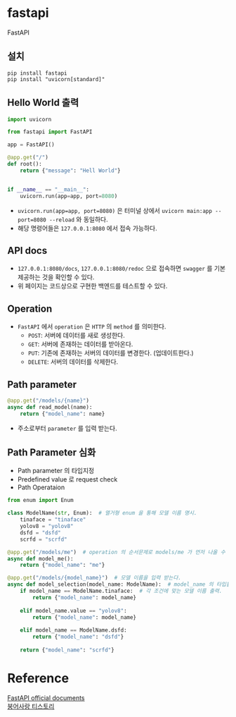 # fastapi
FastAPI

## 설치
```shell
pip install fastapi
pip install "uvicorn[standard]"
```

## Hello World 출력
```python
import uvicorn

from fastapi import FastAPI

app = FastAPI()

@app.get("/")
def root():
    return {"message": "Hell World"}


if __name__ == "__main__":
    uvicorn.run(app=app, port=8080)
```
- ```uvicorn.run(app=app, port=8080)``` 은 터미널 상에서 ```uvicorn main:app --port=8080 --reload``` 와 동일하다.
- 해당 명령어들은 ```127.0.0.1:8080``` 에서 접속 가능하다.

## API docs
- ```127.0.0.1:8080/docs```, ```127.0.0.1:8080/redoc``` 으로 접속하면 ```swagger``` 를 기본 제공하는 것을 확인할 수 있다.
- 위 페이지는 코드상으로 구현한 백엔드를 테스트할 수 있다.

## Operation
- `FastAPI` 에서 `operation` 은 `HTTP` 의 `method` 를 의미한다.
    - `POST`: 서버에 데이터를 새로 생성한다.
    - `GET`: 서버에 존재하는 데이터를 받아온다.
    - `PUT`: 기존에 존재하는 서버의 데이터를 변경한다. (업데이트한다.)
    - `DELETE`: 서버의 데이터를 삭제한다.

## Path parameter
```python
@app.get("/models/{name}")
async def read_model(name):
    return {"model_name": name}
```
- 주소로부터 `parameter` 를 입력 받는다.

## Path Parameter 심화
- Path parameter 의 타입지정
- Predefined value 로 request check
- Path Operataion
```python
from enum import Enum

class ModelName(str, Enum):  # 열거형 enum 을 통해 모델 이름 명시.
    tinaface = "tinaface"
    yolov8 = "yolov8"
    dsfd = "dsfd"
    scrfd = "scrfd"

@app.get("/models/me")  # operation 의 순서문제로 models/me 가 먼저 나올 수 있음.
async def model_me():
    return {"model_name": "me"}

@app.get("/models/{model_name}")  # 모델 이름을 입력 받는다.
async def model_selection(model_name: ModelName):  # model_name 의 타입을 지정한다.
    if model_name == ModelName.tinaface:  # 각 조건에 맞는 모델 이름 출력.
        return {"model_name": model_name}
    
    elif model_name.value == "yolov8":
        return {"model_name": model_name}
    
    elif model_name == ModelName.dsfd:
        return {"model_name": "dsfd"}
    
    return {"model_name": "scrfd"}
```
# Reference
[FastAPI official documents](https://fastapi.tiangolo.com/ko/)  
[붕어사랑 티스토리](https://lucky516.tistory.com/category/Fast%20API)